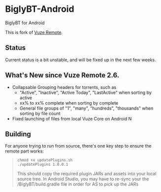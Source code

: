 # BiglyBT-Android
BiglyBT for Android

This is fork of [Vuze Remote](https://svn.vuze.com/public/android/remote/trunk/VuzeRemoteProject/).

## Status

Current status is a bit unstable, and will be fixed up in the next few weeks.

## What's New since Vuze Remote 2.6.

* Collapsable Grouping headers for torrents, such as 
  * "Active", "Inactive", "Active Today", "LastActive" when sorting by active
  * xx% to xx% complete when sorting by complete
  * General file groups of "1", "many", "hundreds", "thousands" when sorting by file count
* Fixed launching of files from local Vuze Core on Android N

## Building
For anyone trying to run from source, there's one key step to ensure the remote part works:
   
>   ```
>   chmod +x updatePlugins.sh
>   ./updatePlugins 1.0.0.1
>   ```
>  
>   This should copy the required plugin JARs and assets into your local source tree.  In Android Studio, you may have to re-sync your the /BiglyBT/build.gradle file in order for AS to pick up the JARs
